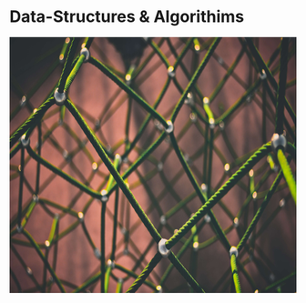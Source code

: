 # Data-Structures & Algorithims
<img src="https://github.com/tanyasingh27/Data-Structures/blob/master/Images/DS.jpg" alt="image" width="900px" height="450px">
